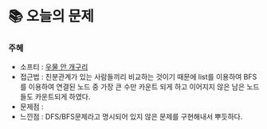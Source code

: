  # 📚 오늘의 문제

### 주혜
- 소프티 : [우물 안 개구리](https://softeer.ai/practice/6289)
- 접근법 : 친분관계가 있는 사람들끼리 비교하는 것이기 때문에 list를 이용하여 BFS를 이용하여 연결된 노드 중 가장 큰 수만 카운트 되게 하고 이어지지 않은 남은 노드들도 카운트되게 하였다.
- 문제점 : 
- 느낀점 : DFS/BFS문제라고 명시되어 있지 않은 문제를 구현해내서 뿌듯하다.
